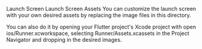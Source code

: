 Launch Screen Launch Screen Assets
You can customize the launch screen with your own desired assets by replacing the image files in this directory.

You can also do it by opening your Flutter project's Xcode project with open ios/Runner.xcworkspace, selecting Runner/Assets.xcassets in the Project Navigator and dropping in the desired images.
